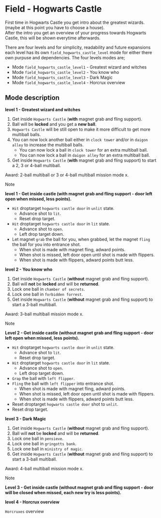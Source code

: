 # Field - Hogwarts Castle

First time in Hogwarts Castle you get intro about the greatest wizards. (maybe at this point you have to choose a house).<br />
After the intro you get an overview of your progress towards Hogwarts Castle, this will be shown everytime afterwards.<br />

There are four levels and for simplicity, readability and future expansions each level has its own `field_hogwarts_castle_level` mode for either there own purpuse and dependencies.
The four levels modes are;

- Mode `field_hogwarts_castle_level1` - Greatest wizard and witches
- Mode `field_hogwarts_castle_level2` - You know who
- Mode `field_hogwarts_castle_level3` - Dark Magic
- Mode `field_hogwarts_castle_level4` - Horcrux overview

## Mode description

**level 1 - Greatest wizard and witches**

1. Get inside `Hogwarts Castle` (**with** magnet grab and fling support).
2. Ball will be **locked** and you get a **new ball**.
3. `Hogwarts Castle` will be still open to make it more difficult to get more multiball balls.
4. You can now lock another ball either in `clock tower` and/or in `daigon alley` to increase the multiball balls.
    - You can now lock a ball in `clock tower` for an extra multiball ball.
    - You can now lock a ball in `daigon alley` for an extra multiball ball.
5. Get inside `Hogwarts Castle` (**with** magnet grab and fling support) to start a 2, 3 or 4-ball multiball.

Award: 2-ball multiball or 3 or 4-ball multiball mission mode x.

> [!NOTE]
> **level 1 - Get inside castle (with magnet grab and fling support - door left open when missed, less points).**<br />
> - `Hit` droptarget `hogwarts castle door` in `unlit` state.
>   - Advance shot to `lit`.
>   - Reset drop target.
> - `Hit` droptarget `hogwarts castle door` in `lit` state.
>   - Advance shot to `open`.
>   - Left drop target down.
> - Let magnet `grab` the ball for you, when grabbed, let the magnet `fling` the ball for you into entrance shot.
>   - When shot is made with magnet fling, adward points.
>   - When shot is missed, left door open until shot is made with flippers.
>   - When shot is made with flippers, adward points butt less.
  
**level 2 - You know who**

1. Get inside `Hogwarts Castle` (**without** magnet grab and fling support).
2. Ball will **not** be **locked** and will be **returned**.
3. Lock one ball in `chamber of secrets`.
4. Lock one ball in `forbidden forrest`.
5. Get inside `Hogwarts Castle` (**without** magnet grab and fling support) to start a 3-ball multiball.

Award: 3-ball multiball mission mode x.<br />

> [!NOTE]
> **Level 2 - Get inside castle (without magnet grab and fling support - door left open when missed, less points).**<br />
> - `Hit` droptarget `hogwarts castle door` in `unlit` state.
>   - Advance shot to `lit`.
>   - Reset drop target.
> - `Hit` droptarget `hogwarts castle door` in `lit` state.
>   - Advance shot to `open`.
>   - Left drop target down.
> - `Grap` the ball with `left flipper`.
> - `Fling` the ball with `left flipper` into entrance shot.
>   - When shot is made with magnet fling, adward points.
>   - When shot is missed, left door open until shot is made with flippers.
>   - When shot is made with flippers, adward points butt less.
> - Reset droptarget `hogwarts castle door` shot to `unlit`.
> - Reset drop target.

**level 3 - Dark Magic**<br />

1. Get inside `Hogwarts Castle` (**without** magnet grab and fling support).
2. Ball will **not** be **locked** and will be **returned**.
3. Lock one ball in `pensieve`.
4. Lock one ball in `gringotts bank`.
5. Lock one ball in `ministry of magic`.
6. Get inside `Hogwarts Castle` (**without** magnet grab and fling support) to start a 3-ball multiball.

Award: 4-ball multiball mission mode x.<br />

> [!NOTE]
> **Level 3 - Get inside castle (without magnet grab and fling support - door will be closed when missed, each new try is less points).**<br />

**level 4 - Horcrux overview**<br />

`Horcruxes` overview<br />